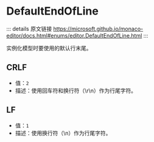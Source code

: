 # DefaultEndOfLine

<backTop />
        
::: details 原文链接
https://microsoft.github.io/monaco-editor/docs.html#enums/editor.DefaultEndOfLine.html
:::

实例化模型时要使用的默认行末尾。

## CRLF
- 值：`2`
- 描述：使用回车符和换行符（\r\n）作为行尾字符。


## LF
- 值：`1`
- 描述：使用换行符（\n）作为行尾字符。

